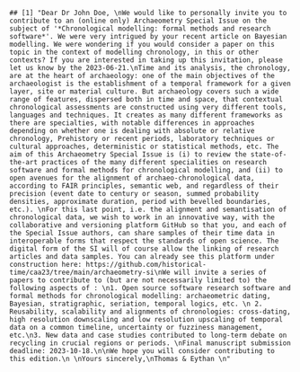     ## [1] "Dear Dr John Doe, \nWe would like to personally invite you to contribute to an (online only) Archaeometry Special Issue on the subject of '*Chronological modelling: formal methods and research software*'. We were very intrigued by your recent article on Bayesian modelling. We were wondering if you would consider a paper on this topic in the context of modelling chronology, in this or other contexts? If you are interested in taking up this invitation, please let us know by the 2023-06-21.\nTime and its analysis, the chronology, are at the heart of archaeology: one of the main objectives of the archaeologist is the establishment of a temporal framework for a given layer, site or material culture. But archaeology covers such a wide range of features, dispersed both in time and space, that contextual chronological assessments are constructed using very different tools, languages and techniques. It creates as many different frameworks as there are specialties, with notable differences in approaches depending on whether one is dealing with absolute or relative chronology, Prehistory or recent periods, laboratory techniques or cultural approaches, deterministic or statistical methods, etc. The aim of this Archaeometry Special Issue is (i) to review the state-of-the-art practices of the many different specialities on research software and formal methods for chronological modelling, and (ii) to open avenues for the alignment of archaeo-chronological data, according to FAIR principles, semantic web, and regardless of their precision (event date to century or season, summed probability densities, approximate duration, period with bevelled boundaries, etc.). \nFor this last point, i.e. the alignment and semantisation of chronological data, we wish to work in an innovative way, with the collaborative and versioning platform GitHub so that you, and each of the Special Issue authors, can share samples of their time data in interoperable forms that respect the standards of open science. The digital form of the SI will of course allow the linking of research articles and data samples. You can already see this platform under construction here: https://github.com/historical-time/caa23/tree/main/archaeometry-si\nWe will invite a series of papers to contribute to (but are not necessarily limited to) the following aspects of : \n1. Open source software research software and formal methods for chronological modelling: archaeometric dating, Bayesian, stratigraphic, seriation, temporal logics, etc. \n 2. Reusability, scalability and alignments of chronologies: cross-dating, high resolution downscaling and low resolution upscaling of temporal data on a common timeline, uncertainty or fuzziness management, etc.\n3. New data and case studies contributed to long-term debate on recycling in crucial regions or periods. \nFinal manuscript submission deadline: 2023-10-18.\n\nWe hope you will consider contributing to this edition.\n \nYours sincerely,\nThomas & Eythan \n"
